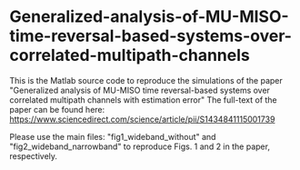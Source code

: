 # Generalized-analysis-of-MU-MISO-time-reversal-based-systems-over-correlated-multipath-channels
This is the Matlab source code to reproduce the simulations of the paper "Generalized analysis of MU-MISO time reversal-based systems over correlated multipath channels with estimation error"
The full-text of the paper can be found here: https://www.sciencedirect.com/science/article/pii/S1434841115001739

Please use the main files: "fig1_wideband_without" and "fig2_wideband_narrowband" to reproduce Figs. 1 and 2 in the paper, respectively.
